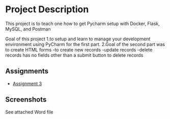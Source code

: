 # Project Description
This project is to teach one how to get Pycharm setup with Docker, Flask, MySQL, and Postman

Goal of this project
  1.to setup and learn to manage your development environment using PyCharm for the first part. 
  2.Goal of the second part was to create HTML forms 
    -to create new records
    -update records
    -delete records
has no fields other than a submit button to delete records


## Assignments
* [Assignment 3](formIntro-pycharm.pdf)

## Screenshots
See attached Word file
